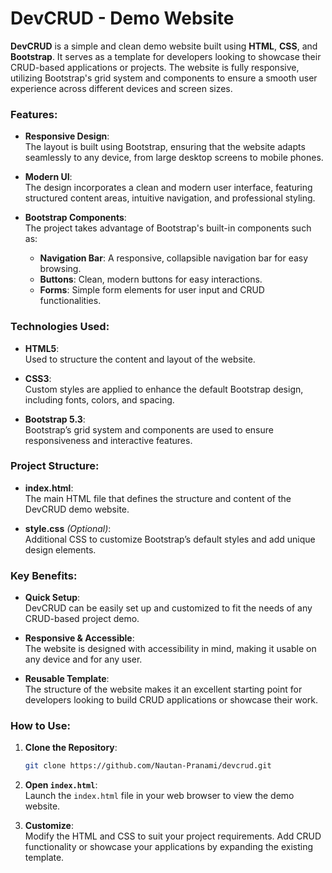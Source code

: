 

# DevCRUD - Demo Website

**DevCRUD** is a simple and clean demo website built using **HTML**, **CSS**, and **Bootstrap**. It serves as a template for developers looking to showcase their CRUD-based applications or projects. The website is fully responsive, utilizing Bootstrap's grid system and components to ensure a smooth user experience across different devices and screen sizes.

### Features:

- **Responsive Design**:  
  The layout is built using Bootstrap, ensuring that the website adapts seamlessly to any device, from large desktop screens to mobile phones.

- **Modern UI**:  
  The design incorporates a clean and modern user interface, featuring structured content areas, intuitive navigation, and professional styling.

- **Bootstrap Components**:  
  The project takes advantage of Bootstrap's built-in components such as:
  - **Navigation Bar**: A responsive, collapsible navigation bar for easy browsing.
  - **Buttons**: Clean, modern buttons for easy interactions.
  - **Forms**: Simple form elements for user input and CRUD functionalities.

### Technologies Used:

- **HTML5**:  
  Used to structure the content and layout of the website.
  
- **CSS3**:  
  Custom styles are applied to enhance the default Bootstrap design, including fonts, colors, and spacing.

- **Bootstrap 5.3**:  
  Bootstrap’s grid system and components are used to ensure responsiveness and interactive features.

### Project Structure:

- **index.html**:  
  The main HTML file that defines the structure and content of the DevCRUD demo website.

- **style.css** *(Optional)*:  
  Additional CSS to customize Bootstrap’s default styles and add unique design elements.

### Key Benefits:

- **Quick Setup**:  
  DevCRUD can be easily set up and customized to fit the needs of any CRUD-based project demo.
  
- **Responsive & Accessible**:  
  The website is designed with accessibility in mind, making it usable on any device and for any user.

- **Reusable Template**:  
  The structure of the website makes it an excellent starting point for developers looking to build CRUD applications or showcase their work.

### How to Use:

1. **Clone the Repository**:  
   ```bash
   git clone https://github.com/Nautan-Pranami/devcrud.git
   ```

2. **Open `index.html`**:  
   Launch the `index.html` file in your web browser to view the demo website.

3. **Customize**:  
   Modify the HTML and CSS to suit your project requirements. Add CRUD functionality or showcase your applications by expanding the existing template.
